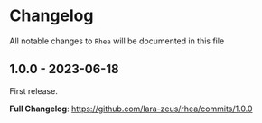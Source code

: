 # Changelog

All notable changes to `Rhea` will be documented in this file

## 1.0.0 - 2023-06-18

First release.

**Full Changelog**: https://github.com/lara-zeus/rhea/commits/1.0.0
